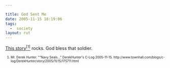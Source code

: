 ```yaml
---

title: God Sent Me
date: 2005-11-15 18:19:06
tags:
  -  society
layout: rut
---
```


<p><a href="http://www.townhall.com/blogs/c-log/DerekHunter/story/2005/11/15/175711.html" title="Navy Seals...">This story<sup>[1]</sup></a> rocks.  God bless that soldier.</p>  <font size="-2"><ol><li>Mr. Derek Hunter. ""Navy Seals..." DerekHunter's C-Log 2005-11-15. http://www.townhall.com/blogs/c-log/DerekHunter/story/2005/11/15/175711.html  </li></ol></font>


